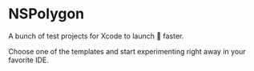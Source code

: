 # NSPolygon
A bunch of test projects for Xcode to launch :rocket: faster.

Choose one of the templates and start experimenting right away in your favorite IDE.
